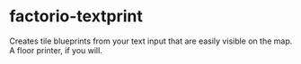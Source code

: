 # factorio-textprint
Creates tile blueprints from your text input that are easily visible on the map. A floor printer, if you will.
